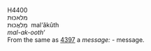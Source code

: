 <body>
  <p>H4400<br>  מלאכוּת  <br> מַלאֲכוּת  ‎  mal‘ăkûth  <br><i>mal-ak-ooth‘ </i><br>From the same as <a href="h4397.htm">4397</a>  a <i>message: - </i>message.<br></p>
 </body>